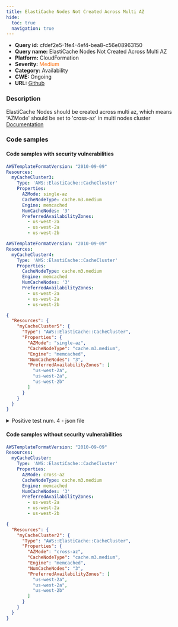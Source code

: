 ```yaml
---
title: ElastiCache Nodes Not Created Across Multi AZ
hide:
  toc: true
  navigation: true
---
```


<style>
  .highlight .hll {
    background-color: #ff171742;
  }
  .md-content {
    max-width: 1100px;
    margin: 0 auto;
  }
</style>

-   **Query id:** cfdef2e5-1fe4-4ef4-bea8-c56e08963150
-   **Query name:** ElastiCache Nodes Not Created Across Multi AZ
-   **Platform:** CloudFormation
-   **Severity:** <span style="color:#ff7213">Medium</span>
-   **Category:** Availability
-   **CWE:** Ongoing
-   **URL:** [Github](https://github.com/Checkmarx/kics/tree/master/assets/queries/cloudFormation/aws/elasticache_nodes_not_created_across_multi_az)

### Description
ElastiCache Nodes should be created across multi az, which means 'AZMode' should be set to 'cross-az' in multi nodes cluster<br>
[Documentation](https://docs.aws.amazon.com/AWSCloudFormation/latest/UserGuide/aws-properties-elasticache-cache-cluster.html)

### Code samples
#### Code samples with security vulnerabilities
```yaml title="Positive test num. 1 - yaml file" hl_lines="6"
AWSTemplateFormatVersion: "2010-09-09"
Resources:
  myCacheCluster3:
    Type: 'AWS::ElastiCache::CacheCluster'
    Properties:
      AZMode: single-az
      CacheNodeType: cache.m3.medium
      Engine: memcached
      NumCacheNodes: '3'
      PreferredAvailabilityZones:
        - us-west-2a
        - us-west-2a
        - us-west-2b

```
```yaml title="Positive test num. 2 - yaml file" hl_lines="5"
AWSTemplateFormatVersion: "2010-09-09"
Resources:
  myCacheCluster4:
    Type: 'AWS::ElastiCache::CacheCluster'
    Properties:
      CacheNodeType: cache.m3.medium
      Engine: memcached
      NumCacheNodes: '3'
      PreferredAvailabilityZones:
        - us-west-2a
        - us-west-2a
        - us-west-2b

```
```json title="Positive test num. 3 - json file" hl_lines="6"
{
  "Resources": {
    "myCacheCluster5": {
      "Type": "AWS::ElastiCache::CacheCluster",
      "Properties": {
        "AZMode": "single-az",
        "CacheNodeType": "cache.m3.medium",
        "Engine": "memcached",
        "NumCacheNodes": "3",
        "PreferredAvailabilityZones": [
          "us-west-2a",
          "us-west-2a",
          "us-west-2b"
        ]
      }
    }
  }
}

```
<details><summary>Positive test num. 4 - json file</summary>

```json hl_lines="5"
{
  "Resources": {
    "myCacheCluster6": {
      "Type": "AWS::ElastiCache::CacheCluster",
      "Properties": {
        "CacheNodeType": "cache.m3.medium",
        "Engine": "memcached",
        "NumCacheNodes": "3",
        "PreferredAvailabilityZones": [
          "us-west-2a",
          "us-west-2a",
          "us-west-2b"
        ]
      }
    }
  }
}

```
</details>


#### Code samples without security vulnerabilities
```yaml title="Negative test num. 1 - yaml file"
AWSTemplateFormatVersion: "2010-09-09"
Resources:
  myCacheCluster:
    Type: 'AWS::ElastiCache::CacheCluster'
    Properties:
      AZMode: cross-az
      CacheNodeType: cache.m3.medium
      Engine: memcached
      NumCacheNodes: '3'
      PreferredAvailabilityZones:
        - us-west-2a
        - us-west-2a
        - us-west-2b

```
```json title="Negative test num. 2 - json file"
{
  "Resources": {
    "myCacheCluster2": {
      "Type": "AWS::ElastiCache::CacheCluster",
      "Properties": {
        "AZMode": "cross-az",
        "CacheNodeType": "cache.m3.medium",
        "Engine": "memcached",
        "NumCacheNodes": "3",
        "PreferredAvailabilityZones": [
          "us-west-2a",
          "us-west-2a",
          "us-west-2b"
        ]
      }
    }
  }
}

```
